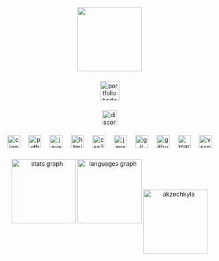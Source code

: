 <h2 align="left"></h2>

###

<div align="center">
  <img height="150" src="https://media2.giphy.com/media/v1.Y2lkPTc5MGI3NjExdWw3cGYxb3pjYnFndHJqbHNzcHBzbTFnMXYyeGkxNjc2YzBnNWlycyZlcD12MV9pbnRlcm5hbF9naWZfYnlfaWQmY3Q9Zw/maNB0qAiRVAty/giphy.gif"  />
</div>

###
<div align="center">
  <a href="https://akzechkyla.github.io/" target="_blank">
    <img src="https://img.shields.io/badge/View%20My%20Portfolio-%2300bcd4?style=for-the-badge&logoColor=white&color=FF69B4" height="45" alt="portfolio badge"/>
  </a>
</div>

###

<div align="center">
  <a href="https://discordapp.com/users/637931483218051102" target="_blank">
    <img src="https://img.shields.io/static/v1?message=Discord&logo=discord&label=&color=7289DA&logoColor=white&labelColor=&style=for-the-badge" height="35" alt="discord logo"  />
  </a>
</div>

###

<div align="center">
  <img src="https://cdn.jsdelivr.net/gh/devicons/devicon/icons/c/c-original.svg" height="30" alt="c logo"  />
  <img width="12" />
  <img src="https://cdn.jsdelivr.net/gh/devicons/devicon/icons/python/python-original.svg" height="30" alt="python logo"  />
  <img width="12" />
  <img src="https://cdn.jsdelivr.net/gh/devicons/devicon/icons/java/java-original.svg" height="30" alt="java logo"  />
  <img width="12" />
  <img src="https://cdn.jsdelivr.net/gh/devicons/devicon/icons/html5/html5-original.svg" height="30" alt="html5 logo"  />
  <img width="12" />
  <img src="https://cdn.jsdelivr.net/gh/devicons/devicon/icons/css3/css3-original.svg" height="30" alt="css3 logo"  />
  <img width="12" />
  <img src="https://cdn.jsdelivr.net/gh/devicons/devicon/icons/javascript/javascript-original.svg" height="30" alt="javascript logo"  />
  <img width="12" />
  <img src="https://cdn.jsdelivr.net/gh/devicons/devicon/icons/git/git-original.svg" height="30" alt="git logo"  />
  <img width="12" />
  <img src="https://cdn.jsdelivr.net/gh/devicons/devicon/icons/github/github-original.svg" height="30" alt="github logo"  />
  <img width="12" />
  <img src="https://cdn.jsdelivr.net/gh/devicons/devicon/icons/markdown/markdown-original.svg" height="30" alt="markdown logo"  />
  <img width="12" />
  <img src="https://cdn.jsdelivr.net/gh/devicons/devicon/icons/vscode/vscode-original.svg" height="30" alt="vscode logo"  />
</div>

###

<div align="center">
  <img src="https://github-readme-stats.vercel.app/api?username=AkzechKyla&hide_title=false&hide_rank=false&show_icons=true&include_all_commits=true&count_private=true&disable_animations=false&theme=dracula&locale=en&hide_border=true" height="150" alt="stats graph"/>
  <img src="https://github-readme-stats.vercel.app/api/top-langs?username=AkzechKyla&locale=en&hide_title=false&layout=compact&card_width=320&langs_count=5&theme=dracula&hide_border=true" height="150" alt="languages graph"/>
  <img align="center" src="https://github-readme-streak-stats.herokuapp.com/?user=akzechkyla&disable_animations=false&theme=dracula&locale=en&hide_border=true" height="150" alt="akzechkyla" />
</div>

###
